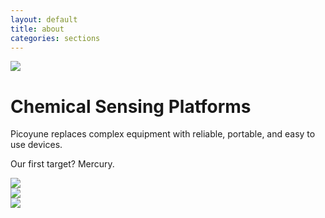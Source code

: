 ```yaml
---
layout: default
title: about
categories: sections
---
```


<img src="img/logo-large.svg" class="main-logo" />
<h1>Chemical Sensing Platforms</h1>
<p>Picoyune replaces complex equipment with reliable, portable, and easy to use devices.</p>
<p>Our first target? Mercury.</p>

<div class="row homepage-logos">
	<div class="one-third">
		<img class="award-logo" src="img/funding-nsf-gray.jpg" />
	</div>
	<div class="one-third">
		<img class="award-logo" src="img/funding-nih-gray.jpg" />
	</div>
	<div class="one-third">
		<img class="award-logo" src="img/funding-srp-gray.jpg" />
	</div>
</div>